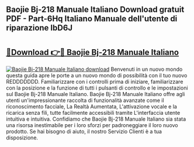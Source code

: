 ## Baojie Bj-218 Manuale Italiano Download gratuit PDF - Part-6Hq Italiano Manuale dell'utente di riparazione lbD6J

# <h2><a href="http://df9gy1r.blite.top/?on=Baojie+Bj-218+Manuale+Italiano">🔗Download 👉🔴 Baojie Bj-218 Manuale Italiano</a></h2>

[![Baojie Bj-218 Manuale Italiano download](https://i.imgur.com/lujVjoI.png)](http://df9gy1r.blite.top/?on=Baojie+Bj-218+Manuale+Italiano)
Benvenuti in un nuovo mondo questa guida apre le porte a un nuovo mondo di possibilità con il tuo nuovo REDDDDDDD. Familiarizzare con i controlli prima di iniziare, familiarizzare con la posizione e la funzione di tutti i pulsanti di controllo e le impostazioni sul Baojie Bj-218 Manuale Italiano. Baojie Bj-218 Manuale Italiano offre agli utenti un'impressionante raccolta di funzionalità avanzate come il riconoscimento facciale, La Realtà Aumentata, L'attivazione vocale e la ricarica senza fili, tutte facilmente accessibili tramite L'interfaccia utente intuitiva e intuitiva. Confidiamo che Baojie Bj-218 Manuale Italiano sia stata una risorsa inestimabile per i loro sforzi per padroneggiare il loro nuovo prodotto. Se hai bisogno di aiuto, il nostro Servizio Clienti è a tua disposizione.
